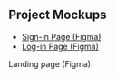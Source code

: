 

## Project Mockups

- [Sign-in Page (Figma)](https://www.figma.com/design/v2Dj4PXLH0J3ceuNyQ0TWB/Project-2-SE?node-id=0-1&node-type=canvas&t=K65NbxrXxO6begqf-0)
- [Log-in Page (Figma)](https://www.figma.com/design/v2Dj4PXLH0J3ceuNyQ0TWB/Project-2-SE?node-id=8-99&node-type=canvas&t=K65NbxrXxO6begqf-0)



Landing page (Figma):
